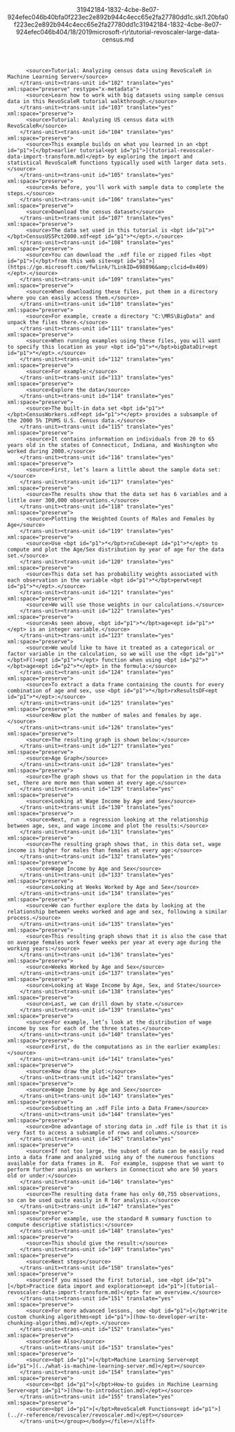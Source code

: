 <?xml version="1.0"?><xliff version="1.2" xmlns="urn:oasis:names:tc:xliff:document:1.2" xmlns:xsi="http://www.w3.org/2001/XMLSchema-instance" xsi:schemaLocation="urn:oasis:names:tc:xliff:document:1.2 xliff-core-1.2-transitional.xsd"><file datatype="xml" original="tutorial-revoscaler-large-data-census.md" source-language="en-US" target-language="en-US"><header><tool tool-id="mdxliff" tool-name="mdxliff" tool-version="1.0-d1654b2" tool-company="Microsoft" /><xliffext:skl_file_name xmlns:xliffext="urn:microsoft:content:schema:xliffextensions">31942184-1832-4cbe-8e07-924efec046b40bfa0f223ec2e892b944c4ecc65e2fa27780dd1c.skl</xliffext:skl_file_name><xliffext:version xmlns:xliffext="urn:microsoft:content:schema:xliffextensions">1.2</xliffext:version><xliffext:ms.openlocfilehash xmlns:xliffext="urn:microsoft:content:schema:xliffextensions">0bfa0f223ec2e892b944c4ecc65e2fa27780dd1c</xliffext:ms.openlocfilehash><xliffext:ms.sourcegitcommit xmlns:xliffext="urn:microsoft:content:schema:xliffextensions">31942184-1832-4cbe-8e07-924efec046b4</xliffext:ms.sourcegitcommit><xliffext:ms.lasthandoff xmlns:xliffext="urn:microsoft:content:schema:xliffextensions">04/18/2019</xliffext:ms.lasthandoff><xliffext:ms.openlocfilepath xmlns:xliffext="urn:microsoft:content:schema:xliffextensions">microsoft-r\r\tutorial-revoscaler-large-data-census.md</xliffext:ms.openlocfilepath></header><body><group id="content" extype="content"><trans-unit id="101" translate="yes" xml:space="preserve" restype="x-metadata">
          <source>Tutorial: Analyzing census data using RevoScaleR in Machine Learning Server</source>
        </trans-unit><trans-unit id="102" translate="yes" xml:space="preserve" restype="x-metadata">
          <source>Learn how to work with big datasets using sample census data in this RevoScaleR tutorial walkthrough.</source>
        </trans-unit><trans-unit id="103" translate="yes" xml:space="preserve">
          <source>Tutorial: Analyzing US census data with RevoScaleR</source>
        </trans-unit><trans-unit id="104" translate="yes" xml:space="preserve">
          <source>This example builds on what you learned in an <bpt id="p1">[</bpt>earlier tutorial<ept id="p1">](tutorial-revoscaler-data-import-transform.md)</ept> by exploring the import and statistical RevoScaleR functions typically used with larger data sets.</source>
        </trans-unit><trans-unit id="105" translate="yes" xml:space="preserve">
          <source>As before, you'll work with sample data to complete the steps.</source>
        </trans-unit><trans-unit id="106" translate="yes" xml:space="preserve">
          <source>Download the census dataset</source>
        </trans-unit><trans-unit id="107" translate="yes" xml:space="preserve">
          <source>The data set used in this tutorial is <bpt id="p1">*</bpt>CensusUS5Pct2000.xdf<ept id="p1">*</ept>.</source>
        </trans-unit><trans-unit id="108" translate="yes" xml:space="preserve">
          <source>You can download the .xdf file or zipped files <bpt id="p1">[</bpt>from this web site<ept id="p1">](https://go.microsoft.com/fwlink/?LinkID=698896&amp;clcid=0x409)</ept>.</source>
        </trans-unit><trans-unit id="109" translate="yes" xml:space="preserve">
          <source>When downloading these files, put them in a directory where you can easily access them.</source>
        </trans-unit><trans-unit id="110" translate="yes" xml:space="preserve">
          <source>For example, create a directory "C:\MRS\BigData" and unpack the files there.</source>
        </trans-unit><trans-unit id="111" translate="yes" xml:space="preserve">
          <source>When running examples using these files, you will want to specify this location as your <bpt id="p1">*</bpt>bigDataDir<ept id="p1">*</ept>.</source>
        </trans-unit><trans-unit id="112" translate="yes" xml:space="preserve">
          <source>For example:</source>
        </trans-unit><trans-unit id="113" translate="yes" xml:space="preserve">
          <source>Explore the data</source>
        </trans-unit><trans-unit id="114" translate="yes" xml:space="preserve">
          <source>The built-in data set <bpt id="p1">*</bpt>CensusWorkers.xdf<ept id="p1">*</ept> provides a subsample of the 2000 5% IPUMS U.S. Census data.</source>
        </trans-unit><trans-unit id="115" translate="yes" xml:space="preserve">
          <source>It contains information on individuals from 20 to 65 years old in the states of Connecticut, Indiana, and Washington who worked during 2000.</source>
        </trans-unit><trans-unit id="116" translate="yes" xml:space="preserve">
          <source>First, let’s learn a little about the sample data set:</source>
        </trans-unit><trans-unit id="117" translate="yes" xml:space="preserve">
          <source>The results show that the data set has 6 variables and a little over 300,000 observations.</source>
        </trans-unit><trans-unit id="118" translate="yes" xml:space="preserve">
          <source>Plotting the Weighted Counts of Males and Females by Age</source>
        </trans-unit><trans-unit id="119" translate="yes" xml:space="preserve">
          <source>Use <bpt id="p1">*</bpt>rxCube<ept id="p1">*</ept> to compute and plot the Age/Sex distribution by year of age for the data set.</source>
        </trans-unit><trans-unit id="120" translate="yes" xml:space="preserve">
          <source>This data set has probability weights associated with each observation in the variable <bpt id="p1">*</bpt>perwt<ept id="p1">*</ept>.</source>
        </trans-unit><trans-unit id="121" translate="yes" xml:space="preserve">
          <source>We will use those weights in our calculations.</source>
        </trans-unit><trans-unit id="122" translate="yes" xml:space="preserve">
          <source>As seen above, <bpt id="p1">*</bpt>age<ept id="p1">*</ept> is an integer variable.</source>
        </trans-unit><trans-unit id="123" translate="yes" xml:space="preserve">
          <source>We would like to have it treated as a categorical or factor variable in the calculation, so we will use the <bpt id="p1">*</bpt>F()<ept id="p1">*</ept> function when using <bpt id="p2">*</bpt>age<ept id="p2">*</ept> in the formula:</source>
        </trans-unit><trans-unit id="124" translate="yes" xml:space="preserve">
          <source>To extract a data frame containing the counts for every combination of age and sex, use <bpt id="p1">*</bpt>rxResultsDF<ept id="p1">*</ept>:</source>
        </trans-unit><trans-unit id="125" translate="yes" xml:space="preserve">
          <source>Now plot the number of males and females by age.</source>
        </trans-unit><trans-unit id="126" translate="yes" xml:space="preserve">
          <source>The resulting graph is shown below:</source>
        </trans-unit><trans-unit id="127" translate="yes" xml:space="preserve">
          <source>Age Graph</source>
        </trans-unit><trans-unit id="128" translate="yes" xml:space="preserve">
          <source>The graph shows us that for the population in the data set, there are more men than women at every age.</source>
        </trans-unit><trans-unit id="129" translate="yes" xml:space="preserve">
          <source>Looking at Wage Income by Age and Sex</source>
        </trans-unit><trans-unit id="130" translate="yes" xml:space="preserve">
          <source>Next, run a regression looking at the relationship between age, sex, and wage income and plot the results:</source>
        </trans-unit><trans-unit id="131" translate="yes" xml:space="preserve">
          <source>The resulting graph shows that, in this data set, wage income is higher for males than females at every age:</source>
        </trans-unit><trans-unit id="132" translate="yes" xml:space="preserve">
          <source>Wage Income by Age and Sex</source>
        </trans-unit><trans-unit id="133" translate="yes" xml:space="preserve">
          <source>Looking at Weeks Worked by Age and Sex</source>
        </trans-unit><trans-unit id="134" translate="yes" xml:space="preserve">
          <source>We can further explore the data by looking at the relationship between weeks worked and age and sex, following a similar process.</source>
        </trans-unit><trans-unit id="135" translate="yes" xml:space="preserve">
          <source>This resulting graph shows that it is also the case that on average females work fewer weeks per year at every age during the working years:</source>
        </trans-unit><trans-unit id="136" translate="yes" xml:space="preserve">
          <source>Weeks Worked by Age and Sex</source>
        </trans-unit><trans-unit id="137" translate="yes" xml:space="preserve">
          <source>Looking at Wage Income by Age, Sex, and State</source>
        </trans-unit><trans-unit id="138" translate="yes" xml:space="preserve">
          <source>Last, we can drill down by state.</source>
        </trans-unit><trans-unit id="139" translate="yes" xml:space="preserve">
          <source>For example, let’s look at the distribution of wage income by sex for each of the three states.</source>
        </trans-unit><trans-unit id="140" translate="yes" xml:space="preserve">
          <source>First, do the computations as in the earlier examples:</source>
        </trans-unit><trans-unit id="141" translate="yes" xml:space="preserve">
          <source>Now draw the plot:</source>
        </trans-unit><trans-unit id="142" translate="yes" xml:space="preserve">
          <source>Wage Income by Age and Sex</source>
        </trans-unit><trans-unit id="143" translate="yes" xml:space="preserve">
          <source>Subsetting an .xdf File into a Data Frame</source>
        </trans-unit><trans-unit id="144" translate="yes" xml:space="preserve">
          <source>One advantage of storing data in .xdf file is that it is very fast to access a subsample of rows and columns.</source>
        </trans-unit><trans-unit id="145" translate="yes" xml:space="preserve">
          <source>If not too large, the subset of data can be easily read into a data frame and analyzed using any of the numerous functions available for data frames in R.  For example, suppose that we want to perform further analysis on workers in Connecticut who are 50 years old or under:</source>
        </trans-unit><trans-unit id="146" translate="yes" xml:space="preserve">
          <source>The resulting data frame has only 60,755 observations, so can be used quite easily in R for analysis.</source>
        </trans-unit><trans-unit id="147" translate="yes" xml:space="preserve">
          <source>For example, use the standard R summary function to compute descriptive statistics:</source>
        </trans-unit><trans-unit id="148" translate="yes" xml:space="preserve">
          <source>This should give the result:</source>
        </trans-unit><trans-unit id="149" translate="yes" xml:space="preserve">
          <source>Next steps</source>
        </trans-unit><trans-unit id="150" translate="yes" xml:space="preserve">
          <source>If you missed the first tutorial, see <bpt id="p1">[</bpt>Practice data import and exploration<ept id="p1">](tutorial-revoscaler-data-import-transform.md)</ept> for an overview.</source>
        </trans-unit><trans-unit id="151" translate="yes" xml:space="preserve">
          <source>For more advanced lessons, see <bpt id="p1">[</bpt>Write custom chunking algorithms<ept id="p1">](how-to-developer-write-chunking-algorithms.md)</ept>.</source>
        </trans-unit><trans-unit id="152" translate="yes" xml:space="preserve">
          <source>See Also</source>
        </trans-unit><trans-unit id="153" translate="yes" xml:space="preserve">
          <source><bpt id="p1">[</bpt>Machine Learning Server<ept id="p1">](../what-is-machine-learning-server.md)</ept></source>
        </trans-unit><trans-unit id="154" translate="yes" xml:space="preserve">
          <source><bpt id="p1">[</bpt>How-to guides in Machine Learning Server<ept id="p1">](how-to-introduction.md)</ept></source>
        </trans-unit><trans-unit id="155" translate="yes" xml:space="preserve">
          <source><bpt id="p1">[</bpt>RevoScaleR Functions<ept id="p1">](../r-reference/revoscaler/revoscaler.md)</ept></source>
        </trans-unit></group></body></file></xliff>